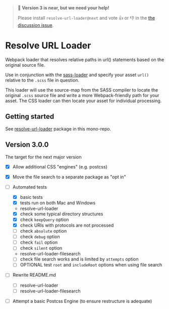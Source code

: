 > :tada: **Version 3 is near, but we need your help!**
>
> Please install `resolve-url-loader@next` and vote :thumbsup: or :thumbsdown: in the [the discussion issue](https://github.com/bholloway/resolve-url-loader/issues/97#issuecomment-419619431).

# Resolve URL Loader

Webpack loader that resolves relative paths in url() statements based on the original source file.

Use in conjunction with the [sass-loader](https://www.npmjs.com/package/sass-loader) and specify your asset `url()` relative to the `.scss` file in question.

This loader will use the source-map from the SASS compiler to locate the original `.scss` source file and write a more Webpack-friendly path for your asset. The CSS loader can then locate your asset for individual processing.


## Getting started

See [resolve-url-loader](packages/resolve-url-loader/README.md) package in this mono-repo.


## Version 3.0.0

The target for the next major version

- [x] Allow additional CSS "engines" (e.g. postcss)

- [x] Move the file search to a separate package as "opt in"

- [ ] Automated tests
  - [x] basic tests
  - [x] tests run on both Mac and Windows

  * resolve-url-loader
  - [x] check some typical directory structures
  - [x] check `keepQuery` option
  - [x] check URIs with protocols are not processed
  - [ ] check `absolute` option
  - [ ] check `debug` option
  - [ ] check `fail` option
  - [ ] check `silent` option

  * resolve-url-loader-filesearch
  - [ ] check file search works and is limited by `attempts` option
  - [ ] OPTIONAL test `root` and `includeRoot` options when using file search

- [ ] Rewrite README.md
  - [ ] resolve-url-loader
  - [ ] resolve-url-loader-filesearch

- [ ] Attempt a basic Postcss Engine (to ensure restructure is adequate)



